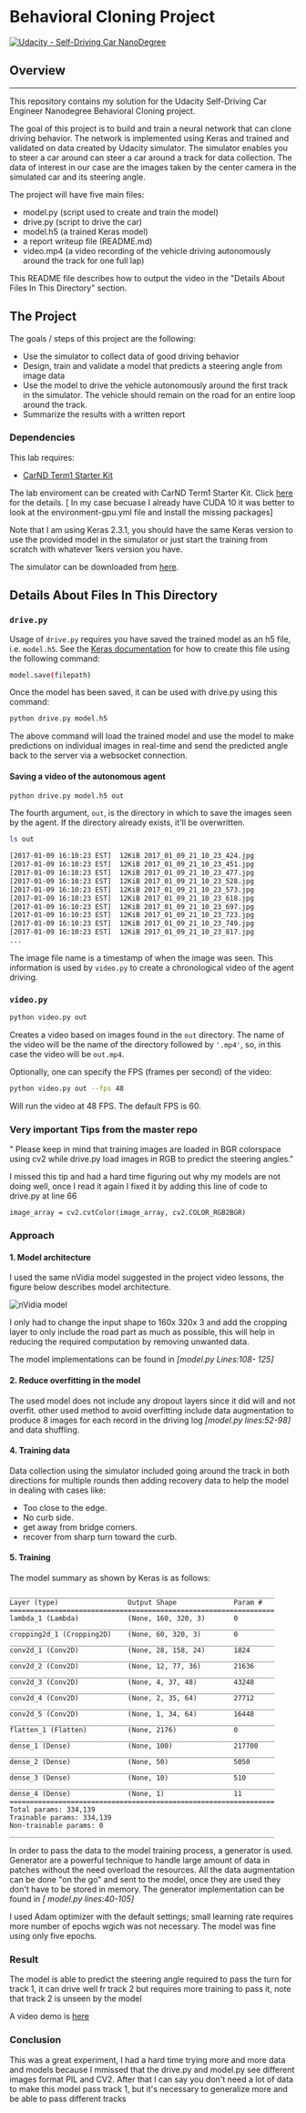 # Behavioral Cloning Project

[![Udacity - Self-Driving Car NanoDegree](https://s3.amazonaws.com/udacity-sdc/github/shield-carnd.svg)](http://www.udacity.com/drive)

## Overview
---
This repository contains my solution for the Udacity Self-Driving Car Engineer Nanodegree Behavioral Cloning project.

The goal of this project is to build and train a neural network that can clone driving behavior. The network is implemented using Keras and trained and validated on data created by Udacity simulator. The simulator enables you to steer a car around  can steer a car around a track for data collection. The data of interest in our case are the images taken by the center camera in the simulated car and its steering angle. 


The project will have five main files: 
* model.py (script used to create and train the model)
* drive.py (script to drive the car)
* model.h5 (a trained Keras model)
* a report writeup file (README.md)
* video.mp4 (a video recording of the vehicle driving autonomously around the track for one full lap)

This README file describes how to output the video in the "Details About Files In This Directory" section.


The Project
---
The goals / steps of this project are the following:
* Use the simulator to collect data of good driving behavior 
* Design, train and validate a model that predicts a steering angle from image data
* Use the model to drive the vehicle autonomously around the first track in the simulator. The vehicle should remain on the road for an entire loop around the track.
* Summarize the results with a written report

### Dependencies
This lab requires:

* [CarND Term1 Starter Kit](https://github.com/udacity/CarND-Term1-Starter-Kit)  

The lab enviroment can be created with CarND Term1 Starter Kit. Click [here](https://github.com/udacity/CarND-Term1-Starter-Kit/blob/master/README.md) for the details.  [ In my case becuase I already have CUDA 10 it was better to look at the environment-gpu.yml file and install the missing packages] 

Note that I am using Keras 2.3.1, you should have the same Keras version to use the provided model in the simulator or just start the training from scratch with whatever 1kers version you have. 

The simulator can be downloaded from [here](https://github.com/udacity/self-driving-car-sim).

## Details About Files In This Directory

### `drive.py`

Usage of `drive.py` requires you have saved the trained model as an h5 file, i.e. `model.h5`. See the [Keras documentation](https://keras.io/getting-started/faq/#how-can-i-save-a-keras-model) for how to create this file using the following command:
```sh
model.save(filepath)
```

Once the model has been saved, it can be used with drive.py using this command:

```sh
python drive.py model.h5
```

The above command will load the trained model and use the model to make predictions on individual images in real-time and send the predicted angle back to the server via a websocket connection.

#### Saving a video of the autonomous agent

```sh
python drive.py model.h5 out
```

The fourth argument, `out`, is the directory in which to save the images seen by the agent. If the directory already exists, it'll be overwritten.

```sh
ls out

[2017-01-09 16:10:23 EST]  12KiB 2017_01_09_21_10_23_424.jpg
[2017-01-09 16:10:23 EST]  12KiB 2017_01_09_21_10_23_451.jpg
[2017-01-09 16:10:23 EST]  12KiB 2017_01_09_21_10_23_477.jpg
[2017-01-09 16:10:23 EST]  12KiB 2017_01_09_21_10_23_528.jpg
[2017-01-09 16:10:23 EST]  12KiB 2017_01_09_21_10_23_573.jpg
[2017-01-09 16:10:23 EST]  12KiB 2017_01_09_21_10_23_618.jpg
[2017-01-09 16:10:23 EST]  12KiB 2017_01_09_21_10_23_697.jpg
[2017-01-09 16:10:23 EST]  12KiB 2017_01_09_21_10_23_723.jpg
[2017-01-09 16:10:23 EST]  12KiB 2017_01_09_21_10_23_749.jpg
[2017-01-09 16:10:23 EST]  12KiB 2017_01_09_21_10_23_817.jpg
...
```

The image file name is a timestamp of when the image was seen. This information is used by `video.py` to create a chronological video of the agent driving.

### `video.py`

```sh
python video.py out
```

Creates a video based on images found in the `out` directory. The name of the video will be the name of the directory followed by `'.mp4'`, so, in this case the video will be `out.mp4`.

Optionally, one can specify the FPS (frames per second) of the video:

```sh
python video.py out --fps 48
```

Will run the video at 48 FPS. The default FPS is 60.

### Very important Tips from the master repo 
" Please keep in mind that training images are loaded in BGR colorspace using cv2 while drive.py load images in RGB to predict the steering angles."

I missed this tip and had a hard time figuring out why my models are not doing well, once I read it again I fixed it by adding this line of code to drive.py at line 66
```
image_array = cv2.cvtColor(image_array, cv2.COLOR_RGB2BGR)
```

### Approach

#### 1. Model architecture 

I used the same nVidia model suggested in the project video lessons, the figure below describes  model architecture.


![nVidia model](./report-media/nVidia_model.png)



I only had to change the input shape to 160x 320x 3 and add the cropping layer to only include the road part as much as possible, this will help in reducing the required computation by removing unwanted data.

The model implementations can be found in _[model.py Lines:108- 125]_ 

#### 2. Reduce overfitting in the model

The used model does not include any dropout layers since it did will and not overfit. other used method to avoid overfitting include data augmentation to produce 8 images for each record in the driving log _[model.py lines:52-98]_ and data shuffling. 

#### 4. Training data
Data collection using the simulator included going around the track in both directions for multiple rounds then adding recovery data to help the model in dealing with cases like:
- Too close to the edge.
- No curb side.
- get away from bridge corners.
- recover from sharp turn toward the curb.

#### 5. Training 

The model summary as shown by Keras is as follows:
```
_________________________________________________________________
Layer (type)                 Output Shape              Param #   
=================================================================
lambda_1 (Lambda)            (None, 160, 320, 3)       0         
_________________________________________________________________
cropping2d_1 (Cropping2D)    (None, 60, 320, 3)        0         
_________________________________________________________________
conv2d_1 (Conv2D)            (None, 28, 158, 24)       1824      
_________________________________________________________________
conv2d_2 (Conv2D)            (None, 12, 77, 36)        21636     
_________________________________________________________________
conv2d_3 (Conv2D)            (None, 4, 37, 48)         43248     
_________________________________________________________________
conv2d_4 (Conv2D)            (None, 2, 35, 64)         27712     
_________________________________________________________________
conv2d_5 (Conv2D)            (None, 1, 34, 64)         16448     
_________________________________________________________________
flatten_1 (Flatten)          (None, 2176)              0         
_________________________________________________________________
dense_1 (Dense)              (None, 100)               217700    
_________________________________________________________________
dense_2 (Dense)              (None, 50)                5050      
_________________________________________________________________
dense_3 (Dense)              (None, 10)                510       
_________________________________________________________________
dense_4 (Dense)              (None, 1)                 11        
=================================================================
Total params: 334,139
Trainable params: 334,139
Non-trainable params: 0
_________________________________________________________________
```

In order to pass the data to the model training process, a generator is used. Generator are a powerful technique to handle large amount of data in patches without the need overload the resources. All the data augmentation can be done "on the go" and sent to the model, once they are used they don't have to be stored in memory. The generator implementation can be found in _[ model.py lines:40-105]_

I used Adam optimizer with the default settings; small learning rate requires more number of epochs wgich was not necessary. The model was fine using only five epochs.


### Result

The model is able to predict the steering angle required to pass the turn for track 1, it can drive well fr track 2 but requires more training to pass it, note that track 2  is unseen by the model

A video demo is [here](https://youtu.be/aCyWo7mlSos)

### Conclusion

This was a great experiment, I had a hard time trying more and more data and models because I mmissed that the drive.py and model.py see different images format PIL and CV2. After that I can say you don't need a lot of data to make this model pass track 1, but it's necessary to generalize more and be able to pass different tracks
